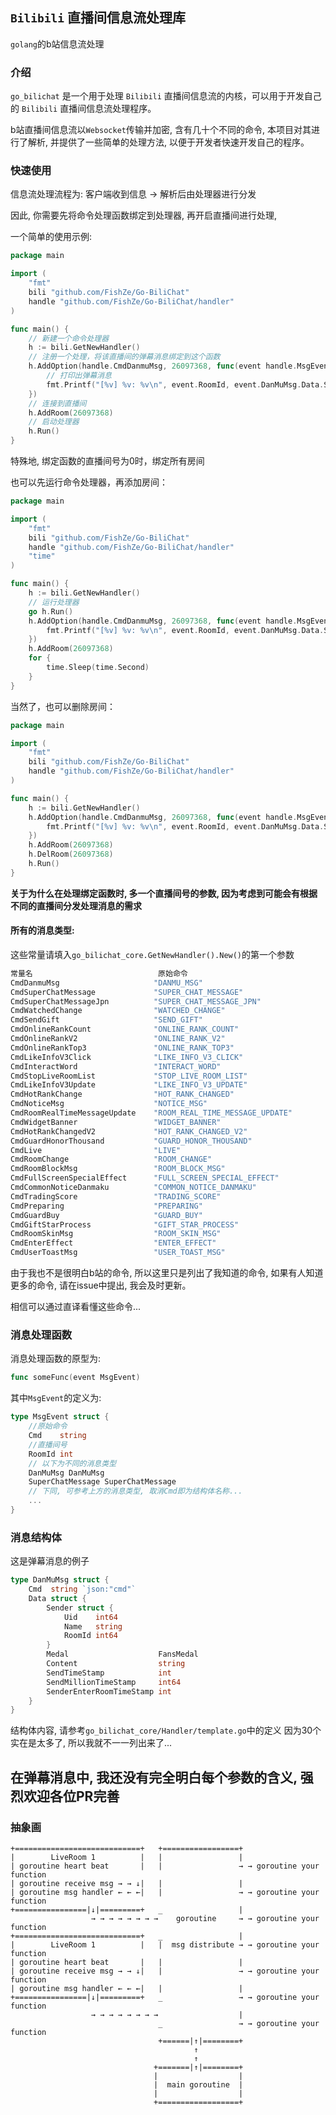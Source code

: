 ## `Bilibili` 直播间信息流处理库

`golang`的b站信息流处理

### 介绍

`go_bilichat` 是一个用于处理 `Bilibili` 直播间信息流的内核，可以用于开发自己的 `Bilibili` 直播间信息流处理程序。

b站直播间信息流以`Websocket`传输并加密, 含有几十个不同的命令, 本项目对其进行了解析, 并提供了一些简单的处理方法, 以便于开发者快速开发自己的程序。

### 快速使用

信息流处理流程为: 客户端收到信息 -> 解析后由处理器进行分发

因此, 你需要先将命令处理函数绑定到处理器, 再开启直播间进行处理,

一个简单的使用示例:

```go
package main

import (
	"fmt"
	bili "github.com/FishZe/Go-BiliChat"
	handle "github.com/FishZe/Go-BiliChat/handler"
)

func main() {
	// 新建一个命令处理器
	h := bili.GetNewHandler()
	// 注册一个处理，将该直播间的弹幕消息绑定到这个函数
	h.AddOption(handle.CmdDanmuMsg, 26097368, func(event handle.MsgEvent) {
		// 打印出弹幕消息
		fmt.Printf("[%v] %v: %v\n", event.RoomId, event.DanMuMsg.Data.Sender.Name, event.DanMuMsg.Data.Content)
	})
	// 连接到直播间
	h.AddRoom(26097368)
	// 启动处理器
	h.Run()
}

```
特殊地, 绑定函数的直播间号为0时，绑定所有房间

也可以先运行命令处理器，再添加房间：

```go
package main

import (
	"fmt"
	bili "github.com/FishZe/Go-BiliChat"
	handle "github.com/FishZe/Go-BiliChat/handler"
	"time"
)

func main() {
	h := bili.GetNewHandler()
	// 运行处理器
	go h.Run()
	h.AddOption(handle.CmdDanmuMsg, 26097368, func(event handle.MsgEvent) {
		fmt.Printf("[%v] %v: %v\n", event.RoomId, event.DanMuMsg.Data.Sender.Name, event.DanMuMsg.Data.Content)
	})
	h.AddRoom(26097368)
	for {
		time.Sleep(time.Second)
    }
}
```
当然了，也可以删除房间：

```go
package main

import (
	"fmt"
	bili "github.com/FishZe/Go-BiliChat"
	handle "github.com/FishZe/Go-BiliChat/handler"
)

func main() {
	h := bili.GetNewHandler()
	h.AddOption(handle.CmdDanmuMsg, 26097368, func(event handle.MsgEvent) {
		fmt.Printf("[%v] %v: %v\n", event.RoomId, event.DanMuMsg.Data.Sender.Name, event.DanMuMsg.Data.Content)
	})
	h.AddRoom(26097368)
	h.DelRoom(26097368)
	h.Run()
}
```

**关于为什么在处理绑定函数时, 多一个直播间号的参数, 因为考虑到可能会有根据不同的直播间分发处理消息的需求**


#### 所有的消息类型:
这些常量请填入`go_bilichat_core.GetNewHandler().New()`的第一个参数
```go
常量名                            原始命令
CmdDanmuMsg                     "DANMU_MSG"
CmdSuperChatMessage             "SUPER_CHAT_MESSAGE"
CmdSuperChatMessageJpn          "SUPER_CHAT_MESSAGE_JPN"
CmdWatchedChange                "WATCHED_CHANGE"
CmdSendGift                     "SEND_GIFT"
CmdOnlineRankCount              "ONLINE_RANK_COUNT"
CmdOnlineRankV2                 "ONLINE_RANK_V2"
CmdOnlineRankTop3               "ONLINE_RANK_TOP3"
CmdLikeInfoV3Click              "LIKE_INFO_V3_CLICK"
CmdInteractWord                 "INTERACT_WORD"
CmdStopLiveRoomList             "STOP_LIVE_ROOM_LIST"
CmdLikeInfoV3Update             "LIKE_INFO_V3_UPDATE"
CmdHotRankChange                "HOT_RANK_CHANGED"
CmdNoticeMsg                    "NOTICE_MSG"
CmdRoomRealTimeMessageUpdate    "ROOM_REAL_TIME_MESSAGE_UPDATE"
CmdWidgetBanner                 "WIDGET_BANNER"
CmdHotRankChangedV2             "HOT_RANK_CHANGED_V2"
CmdGuardHonorThousand           "GUARD_HONOR_THOUSAND"
CmdLive                         "LIVE"
CmdRoomChange                   "ROOM_CHANGE"
CmdRoomBlockMsg                 "ROOM_BLOCK_MSG"
CmdFullScreenSpecialEffect      "FULL_SCREEN_SPECIAL_EFFECT"
CmdCommonNoticeDanmaku          "COMMON_NOTICE_DANMAKU"
CmdTradingScore                 "TRADING_SCORE"
CmdPreparing                    "PREPARING"
CmdGuardBuy                     "GUARD_BUY"
CmdGiftStarProcess              "GIFT_STAR_PROCESS"
CmdRoomSkinMsg                  "ROOM_SKIN_MSG"
CmdEnterEffect                  "ENTER_EFFECT"
CmdUserToastMsg                 "USER_TOAST_MSG"
```

由于我也不是很明白b站的命令, 所以这里只是列出了我知道的命令, 如果有人知道更多的命令, 请在issue中提出, 我会及时更新。

相信可以通过直译看懂这些命令...


### 消息处理函数

消息处理函数的原型为:

```go
func someFunc(event MsgEvent)
```

其中`MsgEvent`的定义为:

```go
type MsgEvent struct {
	//原始命令
	Cmd    string
	//直播间号
    RoomId int
    // 以下为不同的消息类型
    DanMuMsg DanMuMsg
	SuperChatMessage SuperChatMessage
    // 下同, 可参考上方的消息类型, 取消Cmd即为结构体名称...
	...
}
```

### 消息结构体
这是弹幕消息的例子
```go
type DanMuMsg struct {
	Cmd  string `json:"cmd"`
	Data struct {
		Sender struct {
			Uid    int64
			Name   string
			RoomId int64
		}
		Medal                    FansMedal
		Content                  string
		SendTimeStamp            int
		SendMillionTimeStamp     int64
		SenderEnterRoomTimeStamp int
	}
}
```
结构体内容, 请参考`go_bilichat_core/Handler/template.go`中的定义
因为30个实在是太多了, 所以我就不一一列出来了...

## 在弹幕消息中, 我还没有完全明白每个参数的含义, 强烈欢迎各位PR完善

### 抽象画

```text
+============================+   +=================+
|        LiveRoom 1          |   |                 |
| goroutine heart beat       |   |                 → → goroutine your function
| goroutine receive msg → → ↓|   |                 |
| goroutine msg handler ← ← ←|   |                 → → goroutine your function
+================|↓|=========+   _                 |
                  → → → → → → → →    goroutine     → → goroutine your function
+============================+   _                 |
|        LiveRoom 1          |   |  msg distribute → → goroutine your function
| goroutine heart beat       |   |                 |
| goroutine receive msg → → ↓|   |                 → → goroutine your function
| goroutine msg handler ← ← ←|   |                 |
+================|↓|=========+   _                 → → goroutine your function
                  → → → → → → → →                  |
                                 _                 → → goroutine your function
                                 +======|↑|========+
                                         ↑
                                         ↑
                                +=======|↑|========+
                                |                  | 
                                |  main goroutine  |
                                |                  |
                                +==================+
```
